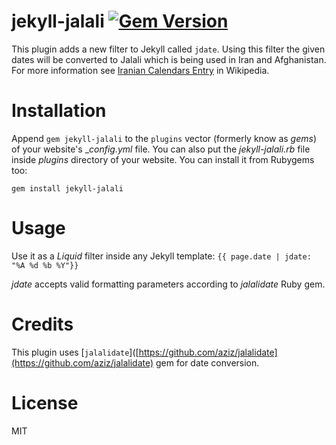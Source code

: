 jekyll-jalali [![Gem Version](https://badge.fury.io/rb/jekyll-jalali.svg)](https://badge.fury.io/rb/jekyll-jalali)
============

This plugin adds a new filter to Jekyll called `jdate`. Using this filter the given dates will be converted to Jalali which is being used in Iran and Afghanistan. For more information see [Iranian Calendars Entry](http://en.wikipedia.org/wiki/Iranian_calendars) in Wikipedia.


# Installation

Append `gem jekyll-jalali` to the `plugins` vector (formerly know as _gems_) of your website's __config.yml_ file. You can also put the _jekyll-jalali.rb_ file inside _plugins_ directory of your website. You can install it from Rubygems too:

```gem install jekyll-jalali```

# Usage
Use it as a _Liquid_ filter inside any Jekyll template:
`{{ page.date | jdate: "%A %d %b %Y"}}`

*jdate* accepts valid formatting parameters according to *jalalidate* Ruby gem.

# Credits
This plugin uses [`jalalidate`]([https://github.com/aziz/jalalidate](https://github.com/aziz/jalalidate) gem for date conversion.

# License
MIT